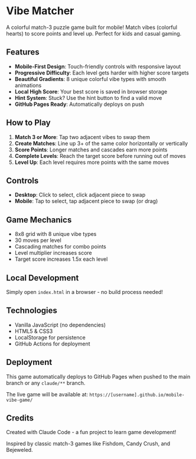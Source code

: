 # Vibe Matcher

A colorful match-3 puzzle game built for mobile! Match vibes (colorful hearts) to score points and level up. Perfect for kids and casual gaming.

## Features

- **Mobile-First Design**: Touch-friendly controls with responsive layout
- **Progressive Difficulty**: Each level gets harder with higher score targets
- **Beautiful Gradients**: 8 unique colorful vibe types with smooth animations
- **Local High Score**: Your best score is saved in browser storage
- **Hint System**: Stuck? Use the hint button to find a valid move
- **GitHub Pages Ready**: Automatically deploys on push

## How to Play

1. **Match 3 or More**: Tap two adjacent vibes to swap them
2. **Create Matches**: Line up 3+ of the same color horizontally or vertically
3. **Score Points**: Longer matches and cascades earn more points
4. **Complete Levels**: Reach the target score before running out of moves
5. **Level Up**: Each level requires more points with the same moves

## Controls

- **Desktop**: Click to select, click adjacent piece to swap
- **Mobile**: Tap to select, tap adjacent piece to swap (or drag)

## Game Mechanics

- 8x8 grid with 8 unique vibe types
- 30 moves per level
- Cascading matches for combo points
- Level multiplier increases score
- Target score increases 1.5x each level

## Local Development

Simply open `index.html` in a browser - no build process needed!

## Technologies

- Vanilla JavaScript (no dependencies)
- HTML5 & CSS3
- LocalStorage for persistence
- GitHub Actions for deployment

## Deployment

This game automatically deploys to GitHub Pages when pushed to the main branch or any `claude/**` branch.

The live game will be available at: `https://[username].github.io/mobile-vibe-game/`

## Credits

Created with Claude Code - a fun project to learn game development!

Inspired by classic match-3 games like Fishdom, Candy Crush, and Bejeweled.
